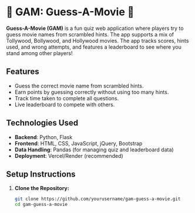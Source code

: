 # 🎥 GAM: Guess-A-Movie 🎥

**Guess-A-Movie (GAM)** is a fun quiz web application where players try to guess movie names from scrambled hints. The app supports a mix of Tollywood, Bollywood, and Hollywood movies. The app tracks scores, hints used, and wrong attempts, and features a leaderboard to see where you stand among other players!

## Features
- Guess the correct movie name from scrambled hints.
- Earn points by guessing correctly without using too many hints.
- Track time taken to complete all questions.
- Live leaderboard to compete with others.

## Technologies Used
- **Backend**: Python, Flask
- **Frontend**: HTML, CSS, JavaScript, jQuery, Bootstrap
- **Data Handling**: Pandas (for managing quiz and leaderboard data)
- **Deployment**: Vercel/Render (recommended)

## Setup Instructions
1. **Clone the Repository:**
   ```sh
   git clone https://github.com/yourusername/gam-guess-a-movie.git
   cd gam-guess-a-movie
